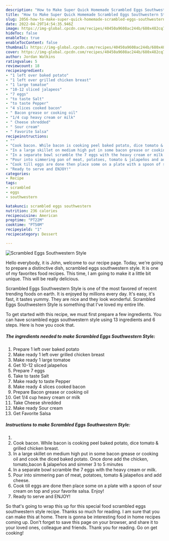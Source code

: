 ```yaml
---
description: "How to Make Super Quick Homemade Scrambled Eggs Southwestern Style"
title: "How to Make Super Quick Homemade Scrambled Eggs Southwestern Style"
slug: 2056-how-to-make-super-quick-homemade-scrambled-eggs-southwestern-style
date: 2022-04-29T14:54:35.946Z
image: https://img-global.cpcdn.com/recipes/40450a9608ac244b/680x482cq70/scrambled-eggs-southwestern-style-recipe-main-photo.jpg
hideToc: false
enableToc: true
enableTocContent: false
thumbnail: https://img-global.cpcdn.com/recipes/40450a9608ac244b/680x482cq70/scrambled-eggs-southwestern-style-recipe-main-photo.jpg
cover: https://img-global.cpcdn.com/recipes/40450a9608ac244b/680x482cq70/scrambled-eggs-southwestern-style-recipe-main-photo.jpg
author: Jordan Watkins
ratingvalue: 5
reviewcount: 18
recipeingredient:
- "1 left over baked potato"
- "1 left over grilled chicken breast"
- "1 large tomatoe"
- "10-12 sliced jalapeos"
- "7 eggs"
- "to taste Salt"
- "to taste Pepper"
- "4 slices cooked bacon"
- " Bacon grease or cooking oil"
- "1/4 cup heavy cream or milk"
- " Cheese shredded"
- " Sour cream"
- " Favorite Salsa"
recipeinstructions:
- ""
- "Cook bacon. While bacon is cooking peel baked potato, dice tomato & grilled chicken breast."
- "In a large skillet on medium high put in some bacon grease or cooking oil and cook the diced baked potato. Once done add the chicken, tomato,bacon & jalapeños and simmer 3 to 5 minutes"
- "In a separate bowl scramble the 7 eggs with the heavy cream or milk."
- "Pour into simmering pan of meat, potatoes, tomato & jalapeños and add cheese."
- "Cook till eggs are done then place some on a plate with a spoon of sour cream on top and your favorite salsa. Enjoy!"
- "Ready to serve and ENJOY!"
categories:
- Recipe
tags:
- scrambled
- eggs
- southwestern

katakunci: scrambled eggs southwestern 
nutrition: 236 calories
recipecuisine: American
preptime: "PT22M"
cooktime: "PT50M"
recipeyield: "1"
recipecategory: Dessert

---
```



![Scrambled Eggs Southwestern Style](https://img-global.cpcdn.com/recipes/40450a9608ac244b/680x482cq70/scrambled-eggs-southwestern-style-recipe-main-photo.jpg)

Hello everybody, it is John, welcome to our recipe page. Today, we're going to prepare a distinctive dish, scrambled eggs southwestern style. It is one of my favorites food recipes. This time, I am going to make it a little bit unique. This will be really delicious.



Scrambled Eggs Southwestern Style is one of the most favored of recent trending foods on earth. It is enjoyed by millions every day. It's easy, it's fast, it tastes yummy. They are nice and they look wonderful. Scrambled Eggs Southwestern Style is something that I've loved my entire life.


To get started with this recipe, we must first prepare a few ingredients. You can have scrambled eggs southwestern style using 13 ingredients and 6 steps. Here is how you cook that.

<!--inarticleads1-->

##### The ingredients needed to make Scrambled Eggs Southwestern Style:

1. Prepare 1 left over baked potato
1. Make ready 1 left over grilled chicken breast
1. Make ready 1 large tomatoe
1. Get 10-12 sliced jalapeños
1. Prepare 7 eggs
1. Take to taste Salt
1. Make ready to taste Pepper
1. Make ready 4 slices cooked bacon
1. Prepare  Bacon grease or cooking oil
1. Get 1/4 cup heavy cream or milk
1. Take  Cheese shredded
1. Make ready  Sour cream
1. Get  Favorite Salsa




<!--inarticleads2-->

##### Instructions to make Scrambled Eggs Southwestern Style:

1. 
1. Cook bacon. While bacon is cooking peel baked potato, dice tomato & grilled chicken breast.
1. In a large skillet on medium high put in some bacon grease or cooking oil and cook the diced baked potato. Once done add the chicken, tomato,bacon & jalapeños and simmer 3 to 5 minutes
1. In a separate bowl scramble the 7 eggs with the heavy cream or milk.
1. Pour into simmering pan of meat, potatoes, tomato & jalapeños and add cheese.
1. Cook till eggs are done then place some on a plate with a spoon of sour cream on top and your favorite salsa. Enjoy!
1. Ready to serve and ENJOY!



So that's going to wrap this up for this special food scrambled eggs southwestern style recipe. Thanks so much for reading. I am sure that you can make this at home. There is gonna be interesting food in home recipes coming up. Don't forget to save this page on your browser, and share it to your loved ones, colleague and friends. Thank you for reading. Go on get cooking!
